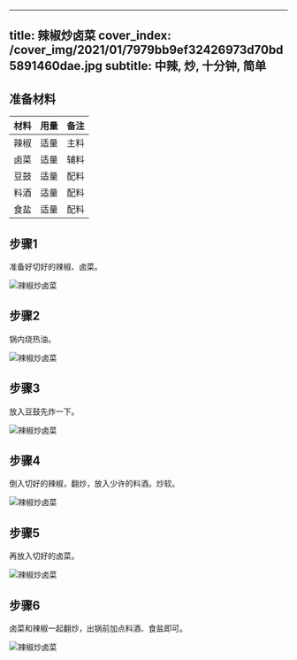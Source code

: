 
---
title: 辣椒炒卤菜
cover_index: /cover_img/2021/01/7979bb9ef32426973d70bd5891460dae.jpg
subtitle: 中辣, 炒, 十分钟, 简单
---

## 准备材料

| 材料     | 用量 | 备注|
| ------- | ----- | --- |
| 辣椒 | 适量| 主料 |
| 卤菜 | 适量| 辅料 |
| 豆鼓 | 适量| 配料 |
| 料酒 | 适量| 配料 |
| 食盐 | 适量| 配料 |

## 步骤1

准备好切好的辣椒、卤菜。

![辣椒炒卤菜](https://i8.meishichina.com/attachment/recipe/201010/201010251550195.jpg?x-oss-process=style/p320) 

## 步骤2

锅内烧热油。

![辣椒炒卤菜](https://i8.meishichina.com/attachment/recipe/201010/201010251550520.jpg?x-oss-process=style/p320) 

## 步骤3

放入豆鼓先炸一下。

![辣椒炒卤菜](https://i8.meishichina.com/attachment/recipe/201010/201010251551228.jpg?x-oss-process=style/p320) 

## 步骤4

倒入切好的辣椒，翻炒，放入少许的料酒。炒软。

![辣椒炒卤菜](https://i8.meishichina.com/attachment/recipe/201010/201010251551357.jpg?x-oss-process=style/p320) 

## 步骤5

再放入切好的卤菜。

![辣椒炒卤菜](https://i8.meishichina.com/attachment/recipe/201010/201010251551496.jpg?x-oss-process=style/p320) 

## 步骤6

卤菜和辣椒一起翻炒，出锅前加点料酒、食盐即可。

![辣椒炒卤菜](https://i8.meishichina.com/attachment/recipe/201010/201010251552216.jpg?x-oss-process=style/p320) 

